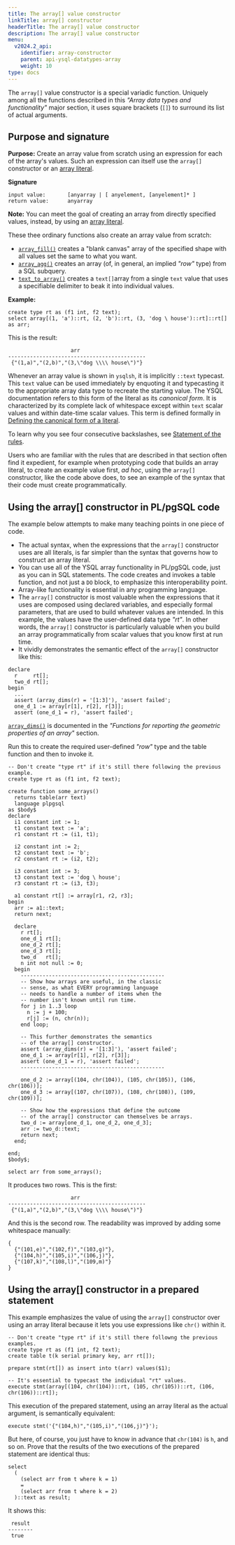 ```yaml
---
title: The array[] value constructor
linkTitle: array[] constructor
headerTitle: The array[] value constructor
description: The array[] value constructor
menu:
  v2024.2_api:
    identifier: array-constructor
    parent: api-ysql-datatypes-array
    weight: 10
type: docs
---
```


The `array[]` value constructor is a special variadic function. Uniquely among all the functions described in this _"Array data types and functionality"_ major section, it uses square brackets (`[]`) to surround its list of actual arguments.

## Purpose and signature

**Purpose:** Create an array value from scratch using an expression for each of the array's values. Such an expression can itself use the `array[]` constructor or an [array literal](../literals/).

**Signature**
```
input value:       [anyarray | [ anyelement, [anyelement]* ]
return value:      anyarray
```
**Note:** You can meet the goal of creating an array from directly specified values, instead, by using an [array literal](../literals/).

These thee ordinary functions also create an array value from scratch:

- [`array_fill()`](../functions-operators/array-fill/) creates a "blank canvas" array of the specified shape with all values set the same to what you want.
- [`array_agg()`](../functions-operators/array-agg-unnest/#array-agg) creates an array (of, in general, an implied _"row"_ type) from a SQL subquery.
- [`text_to_array()`](../functions-operators/string-to-array/) creates a `text[]`array from a single `text` value that uses a specifiable delimiter to beak it into individual values.

**Example:**
```plpgsql
create type rt as (f1 int, f2 text);
select array[(1, 'a')::rt, (2, 'b')::rt, (3, 'dog \ house')::rt]::rt[] as arr;
```
This is the result:
```
                    arr
--------------------------------------------
 {"(1,a)","(2,b)","(3,\"dog \\\\ house\")"}
```
Whenever an array value is shown in `ysqlsh`, it is implicitly `::text` typecast. This `text` value can be used immediately by enquoting it and typecasting it to the appropriate array data type to recreate the starting value. The YSQL documentation refers to this form of the literal as its _canonical form_. It is characterized by its complete lack of whitespace except within `text` scalar values and within date-time scalar values. This term is defined formally in [Defining the canonical form of a literal](../literals/text-typecasting-and-literals/#defining-the-canonical-form-of-a-literal).

To learn why you see four consecutive backslashes, see [Statement of the rules](../literals/array-of-rows/#statement-of-the-rules).

Users who are familiar with the rules that are described in that section often find it expedient, for example when prototyping code that builds an array literal, to create an example value first, _ad hoc_, using the `array[]` constructor, like the code above does, to see an example of the syntax that their code must create programmatically.

## Using the array[] constructor in PL/pgSQL code

The example below attempts to make many teaching points in one piece of code.

- The actual syntax, when the expressions that the `array[]` constructor uses are all literals, is far simpler than the syntax that governs how to construct an array literal.
- You can use all of the YSQL array functionality in PL/pgSQL code, just as you can in SQL statements. The code creates and invokes a table function, and not just a `DO` block, to emphasize this interoperability point.
- Array-like functionality is essential in any programming language.
- The `array[]` constructor is most valuable when the expressions that it uses are composed using declared variables, and especially formal parameters, that are used to build whatever values are intended. In this example, the values have the user-defined data type _"rt"_. In other words, the `array[]` constructor is particularly valuable when you build an array programmatically from scalar values that you know first at run time.
- It vividly demonstrates the semantic effect of the `array[]` constructor like this:
```
declare
  r     rt[];
  two_d rt[];
begin
  ...
  assert (array_dims(r) = '[1:3]'), 'assert failed';
  one_d_1 := array[r[1], r[2], r[3]];
  assert (one_d_1 = r), 'assert failed';
```
[`array_dims()`](../functions-operators/properties/#array-dims) is documented in the _"Functions for reporting the geometric properties of an array"_ section.

Run this to create the required user-defined _"row"_ type and the table function and then to invoke it.

```plpgsql
-- Don't create "type rt" if it's still there following the previous example.
create type rt as (f1 int, f2 text);

create function some_arrays()
  returns table(arr text)
  language plpgsql
as $body$
declare
  i1 constant int := 1;
  t1 constant text := 'a';
  r1 constant rt := (i1, t1);

  i2 constant int := 2;
  t2 constant text := 'b';
  r2 constant rt := (i2, t2);

  i3 constant int := 3;
  t3 constant text := 'dog \ house';
  r3 constant rt := (i3, t3);

  a1 constant rt[] := array[r1, r2, r3];
begin
  arr := a1::text;
  return next;

  declare
    r rt[];
    one_d_1 rt[];
    one_d_2 rt[];
    one_d_3 rt[];
    two_d   rt[];
    n int not null := 0;
  begin
    ----------------------------------------------
    -- Show how arrays are useful, in the classic
    -- sense, as what EVERY programming language
    -- needs to handle a number of items when the
    -- number isn't known until run time.
    for j in 1..3 loop
      n := j + 100;
      r[j] := (n, chr(n));
    end loop;

    -- This further demonstrates the semantics
    -- of the array[] constructor.
    assert (array_dims(r) = '[1:3]'), 'assert failed';
    one_d_1 := array[r[1], r[2], r[3]];
    assert (one_d_1 = r), 'assert failed';
    ----------------------------------------------

    one_d_2 := array[(104, chr(104)), (105, chr(105)), (106, chr(106))];
    one_d_3 := array[(107, chr(107)), (108, chr(108)), (109, chr(109))];

    -- Show how the expressions that define the outcome
    -- of the array[] constructor can themselves be arrays.
    two_d := array[one_d_1, one_d_2, one_d_3];
    arr := two_d::text;
    return next;
  end;

end;
$body$;

select arr from some_arrays();
```
It produces two rows. This is the first:

```
                    arr
--------------------------------------------
 {"(1,a)","(2,b)","(3,\"dog \\\\ house\")"}
```

And this is the second row. The readability was improved by adding some whitespace manually:

```
{
  {"(101,e)","(102,f)","(103,g)"},
  {"(104,h)","(105,i)","(106,j)"},
  {"(107,k)","(108,l)","(109,m)"}
}
```

## Using the array[] constructor in a prepared statement

This example emphasizes the value of using the `array[]` constructor over using an array literal because it lets you use expressions like `chr()` within it.
```plpgsql
-- Don't create "type rt" if it's still there followng the previous examples.
create type rt as (f1 int, f2 text);
create table t(k serial primary key, arr rt[]);

prepare stmt(rt[]) as insert into t(arr) values($1);

-- It's essential to typecast the individual "rt" values.
execute stmt(array[(104, chr(104))::rt, (105, chr(105))::rt, (106, chr(106))::rt]);
```
This execution of the prepared statement, using an array literal as the actual argument, is semantically equivalent:
```plpgsql
execute stmt('{"(104,h)","(105,i)","(106,j)"}');
```
But here, of course, you just have to know in advance that `chr(104)` is `h`, and so on. Prove that the results of the two executions of the prepared statement are identical thus:

```plpgsql
select
  (
    (select arr from t where k = 1)
    =
    (select arr from t where k = 2)
  )::text as result;
```

It shows this:

```
 result
--------
 true
```
